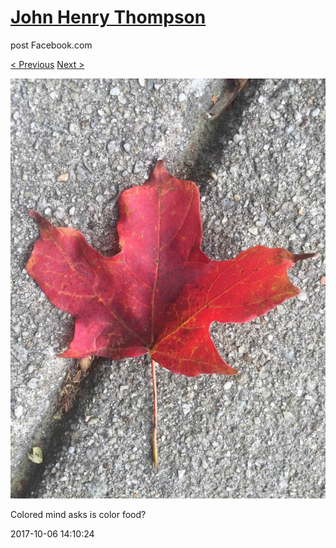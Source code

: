 # [John Henry Thompson](../README.md)
post Facebook.com

[< Previous](2017-10-06-9.md) [Next >](2017-10-06-11.md)

[![](../media/2017-10-06/Timeline-Photos-Colored-mind-asks-is-color-food-6.jpg)](../README.md)

Colored mind asks is color food?

2017-10-06 14:10:24